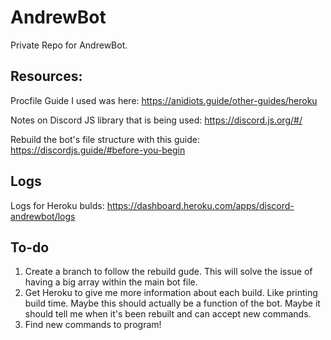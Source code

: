 # AndrewBot
Private Repo for AndrewBot. 

## Resources:
Procfile Guide I used was here: https://anidiots.guide/other-guides/heroku

Notes on Discord JS library that is being used: https://discord.js.org/#/

Rebuild the bot's file structure with this guide: https://discordjs.guide/#before-you-begin

## Logs 
Logs for Heroku bulds: https://dashboard.heroku.com/apps/discord-andrewbot/logs

## To-do
1. Create a branch to follow the rebuild gude. This will solve the issue of having a big array within the main bot file. 
2. Get Heroku to give me more information about each build. Like printing build time. Maybe this should actually be a function of the bot. Maybe it should tell me when it's been rebuilt and can accept new commands. 
3. Find new commands to program!

